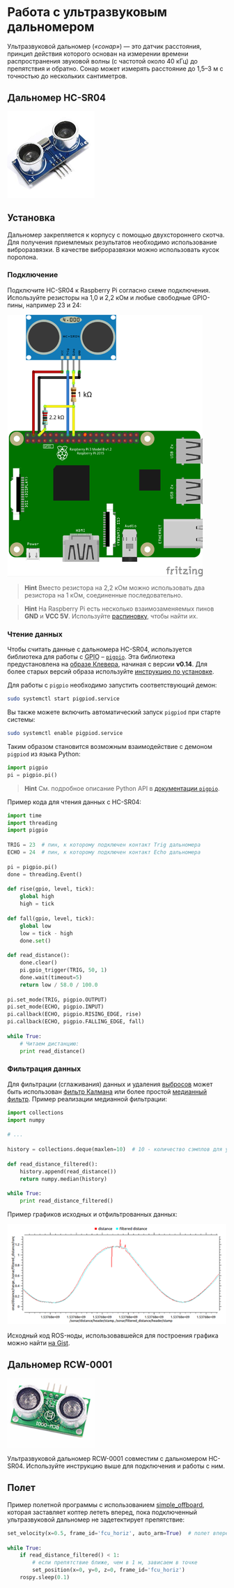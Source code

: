 # Работа с ультразвуковым дальномером

Ультразвуковой дальномер (*«сонар»*) — это датчик расстояния, принцип действия которого основан на измерении времени распространения звуковой волны (с частотой около 40 кГц) до препятствия и обратно. Сонар может измерять расстояние до 1,5–3 м с точностью до нескольких сантиметров.

## Дальномер HC-SR04

<img src="../assets/hc-sr04.jpg" alt="hc-sr04" width=200>

## Установка

Дальномер закрепляется к корпусу с помощью двухстороннего скотча. Для получения приемлемых результатов необходимо использование виброразвязки. В качестве виброразвязки можно использовать кусок поролона.

### Подключение

Подключите HC-SR04 к Raspberry Pi согласно схеме подключения. Используйте резисторы на 1,0 и 2,2 кОм и любые свободные GPIO-пины, например 23 и 24:

<img src="../assets/raspberry-hc-sr04.png" alt="Подключение HC-SR04" height=600>

> **Hint** Вместо резистора на 2,2 кОм можно использовать два резистора на 1 кОм, соединенные последовательно.

<!-- -->

> **Hint** На Raspberry Pi есть несколько взаимозаменяемых пинов **GND** и **VCC 5V**. Используйте [распиновку](https://pinout.xyz), чтобы найти их.

### Чтение данных

Чтобы считать данные с дальномера HC-SR04, используется библиотека для работы с <abbr title="General-Purpose Input/Output – пины ввода/вывода общего назначения">GPIO</abbr> – [`pigpio`](http://abyz.me.uk/rpi/pigpio/index.html). Эта библиотека предустановлена на [образе Клевера](microsd_images.md), начиная с версии **v0.14**. Для более старых версий образа используйте [инструкцию по установке](http://abyz.me.uk/rpi/pigpio/download.html).

Для работы с `pigpio` необходимо запустить соответствующий демон:

```bash
sudo systemctl start pigpiod.service
```

Вы также можете включить автоматический запуск `pigpiod` при старте системы:

```bash
sudo systemctl enable pigpiod.service
```

Таким образом становится возможным взаимодействие с демоном `pigpiod` из языка Python:

```python
import pigpio
pi = pigpio.pi()
```

> **Hint** См. подробное описание Python API в [документации `pigpio`](http://abyz.me.uk/rpi/pigpio/python.html).

Пример кода для чтения данных с HC-SR04:

```python
import time
import threading
import pigpio

TRIG = 23  # пин, к которому подключен контакт Trig дальномера
ECHO = 24  # пин, к которому подключен контакт Echo дальномера

pi = pigpio.pi()
done = threading.Event()

def rise(gpio, level, tick):
    global high
    high = tick

def fall(gpio, level, tick):
    global low
    low = tick - high
    done.set()

def read_distance():
    done.clear()
    pi.gpio_trigger(TRIG, 50, 1)
    done.wait(timeout=5)
    return low / 58.0 / 100.0

pi.set_mode(TRIG, pigpio.OUTPUT)
pi.set_mode(ECHO, pigpio.INPUT)
pi.callback(ECHO, pigpio.RISING_EDGE, rise)
pi.callback(ECHO, pigpio.FALLING_EDGE, fall)

while True:
    # Читаем дистанцию:
    print read_distance()

```

### Фильтрация данных

Для фильтрации (сглаживания) данных и удаления [выбросов](https://ru.wikipedia.org/wiki/Выброс_%28статистика%29) может быть использован [фильтр Калмана](https://ru.wikipedia.org/wiki/Фильтр_Калмана) или более простой [медианный фильтр](https://ru.wikipedia.org/wiki/Медианный_фильтр). Пример реализации медианной фильтрации:

```python
import collections
import numpy

# ...

history = collections.deque(maxlen=10)  # 10 - количество сэмплов для усреднения

def read_distance_filtered():
    history.append(read_distance())
    return numpy.median(history)

while True:
    print read_distance_filtered()
```

Пример графиков исходных и отфильтрованных данных:

<img src="../assets/sonar-filtered.png">

Исходный код ROS-ноды, использовавшейся для построения графика можно найти [на Gist](https://gist.github.com/okalachev/feb2d7235f5c9636802c3cda43add253).

## Дальномер RCW-0001

<img src="../assets/rcw-0001.jpg" width=200>

Ультразвуковой дальномер RCW-0001 совместим с дальномером HC-SR04. Используйте инструкцию выше для подключения и работы с ним.

## Полет

Пример полетной программы с использованием [simple_offboard](simple_offboard.md), которая заставляет коптер лететь вперед, пока подключенный ультразвуковой дальномер не задетектирует препятствие:

```python
set_velocity(x=0.5, frame_id='fcu_horiz', auto_arm=True)  # полет вперед со скоростью 0.5 мс

while True:
    if read_distance_filtered() < 1:
        # если препятствие ближе, чем в 1 м, зависаем в точке
        set_position(x=0, y=0, z=0, frame_id='fcu_horiz')
    rospy.sleep(0.1)
```
